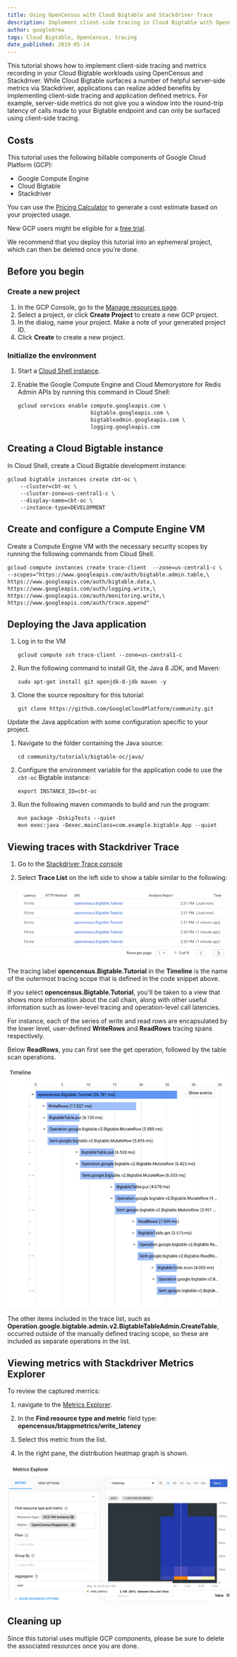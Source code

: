 ```yaml
---
title: Using OpenCensus with Cloud Bigtable and Stackdriver Trace
description: Implement client-side tracing in Cloud Bigtable with OpenCensus and Stackdriver.
author: googledrew
tags: Cloud Bigtable, OpenCensus, tracing
date_published: 2019-05-14
---
```


This tutorial shows how to implement client-side tracing and metrics recording in your Cloud Bigtable workloads using OpenCensus and Stackdriver. While Cloud Bigtable surfaces a number of helpful server-side metrics via Stackdriver, applications can realize added benefits by implementing client-side tracing and application defined metrics. For example, server-side metrics do not give you a window into the round-trip latency of calls made to your Bigtable endpoint and can only be surfaced using client-side tracing.

## Costs

This tutorial uses the following billable components of Google Cloud Platform (GCP):

*   Google Compute Engine
*   Cloud Bigtable
*   Stackdriver

You can use the [Pricing Calculator](https://cloud.google.com/products/calculator/) to generate a cost
estimate based on your projected usage.

New GCP users might be eligible for a [free trial](https://cloud.google.com/free/).

We recommend that you deploy this tutorial into an ephemeral project, which can then be deleted once you’re done.

## Before you begin

### Create a new project

1.  In the GCP Console, go to the [Manage resources page](https://console.cloud.google.com/cloud-resource-manager).
2.  Select a project, or click **Create Project** to create a new GCP project.
3.  In the dialog, name your project. Make a note of your generated project ID.
4.  Click **Create** to create a new project.

### Initialize the environment

1.  Start a [Cloud Shell instance](https://console.cloud.google.com/home/dashboard?cloudshell%3Dtrue).

2.  Enable the Google Compute Engine and Cloud Memorystore for Redis Admin APIs by running this command in Cloud Shell:

        gcloud services enable compute.googleapis.com \
                               bigtable.googleapis.com \
                               bigtableadmin.googleapis.com \
                               logging.googleapis.com
    

## Creating a Cloud Bigtable instance

In Cloud Shell, create a Cloud Bigtable development instance:

    gcloud bigtable instances create cbt-oc \
        --cluster=cbt-oc \
        --cluster-zone=us-central1-c \
        --display-name=cbt-oc \
        --instance-type=DEVELOPMENT

## Create and configure a Compute Engine VM

Create a Compute Engine VM with the necessary security scopes by running the following commands from Cloud Shell. 

    gcloud compute instances create trace-client  --zone=us-central1-c \
    --scopes="https://www.googleapis.com/auth/bigtable.admin.table,\
    https://www.googleapis.com/auth/bigtable.data,\
    https://www.googleapis.com/auth/logging.write,\
    https://www.googleapis.com/auth/monitoring.write,\
    https://www.googleapis.com/auth/trace.append"

## Deploying the Java application

1.  Log in to the VM

        gcloud compute ssh trace-client --zone=us-central1-c
        
1.  Run the following command to install Git, the Java 8 JDK, and Maven:

        sudo apt-get install git openjdk-8-jdk maven -y

1.  Clone the source repository for this tutorial:

        git clone https://github.com/GoogleCloudPlatform/community.git
        
Update the Java application with some configuration specific to your project.

1.  Navigate to the folder containing the Java source:

        cd community/tutorials/bigtable-oc/java/

1.  Configure the environment variable for the application code to use the `cbt-oc` Bigtable instance:

        export INSTANCE_ID=cbt-oc
        
1.  Run the following maven commands to build and run the program:

        mvn package -DskipTests --quiet
        mvn exec:java -Dexec.mainClass=com.example.bigtable.App --quiet

## Viewing traces with Stackdriver Trace

1.  Go to the [Stackdriver Trace console](https://cloud.google.com/console/traces)

1.  Select **Trace List** on the left side to show a table similar to the following:

    ![](images/trace-list-2.png)

The tracing label **opencensus.Bigtable.Tutorial** in the **Timeline** is the name of 
the outermost tracing scope that is defined in the code snippet above.

If you select **opencensus.Bigtable.Tutorial**, you'll be taken to a view 
that shows more information about the call chain, along with other useful 
information such as lower-level tracing and operation-level call latencies.

For instance, each of the series of write and read rows are encapsulated 
by the lower level, user-defined  **WriteRows** and **ReadRows** tracing spans respectively. 

Below **ReadRows**, you can first see the get operation, followed by the table scan operations.

![](images/trace-timeline-2.png)

The other items included in the trace list, such as **Operation.google.bigtable.admin.v2.BigtableTableAdmin.CreateTable**,  
occurred outside of the manually defined tracing scope, so these are included as separate operations in the list.

## Viewing metrics with Stackdriver Metrics Explorer

To review the captured merrics:

1. navigate to the [Metrics Explorer](https://app.google.stackdriver.com/metrics-explorer).

1. In the **Find resource type and metric** field type: **opencensus/btappmetrics/write_latency** 

1. Select this metric from the list.

1. In the right pane, the distribution heatmap graph is shown.


![](images/metrics-heatmap.png)



## Cleaning up

Since this tutorial uses multiple GCP components, please be sure to delete the associated resources once you are done.
